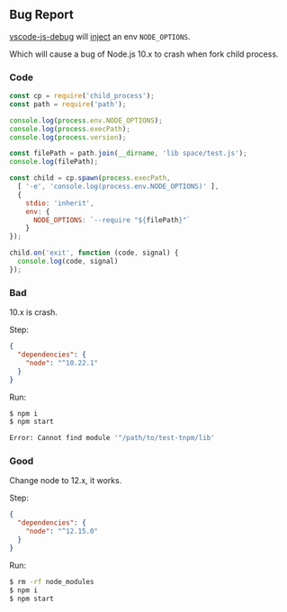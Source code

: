 ## Bug Report

[vscode-js-debug](https://github.com/microsoft/vscode-js-debug) will [inject](https://github.com/microsoft/vscode-js-debug/blob/9b24a1420f7ce6b4a587e2386de3646ab4834101/src/targets/node/nodeLauncherBase.ts#L320) an env `NODE_OPTIONS`.

Which will cause a bug of Node.js 10.x to crash when fork child process.

### Code

```js
const cp = require('child_process');
const path = require('path');

console.log(process.env.NODE_OPTIONS);
console.log(process.execPath);
console.log(process.version);

const filePath = path.join(__dirname, 'lib space/test.js');
console.log(filePath);

const child = cp.spawn(process.execPath,
  [ '-e', 'console.log(process.env.NODE_OPTIONS)' ],
  {
    stdio: 'inherit',
    env: {
      NODE_OPTIONS: `--require "${filePath}"`
    }
});

child.on('exit', function (code, signal) {
  console.log(code, signal)
});
```

### Bad

10.x is crash.

Step:

```json
{
  "dependencies": {
    "node": "^10.22.1"
  }
}
```

Run:

```bash
$ npm i
$ npm start

Error: Cannot find module '"/path/to/test-tnpm/lib'
```

### Good

Change node to 12.x, it works.

Step:

```json
{
  "dependencies": {
    "node": "^12.15.0"
  }
}
```

Run:

```bash
$ rm -rf node_modules
$ npm i
$ npm start
```
